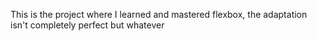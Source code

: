 This is the project where I learned and mastered flexbox, the adaptation isn't completely perfect but whatever
